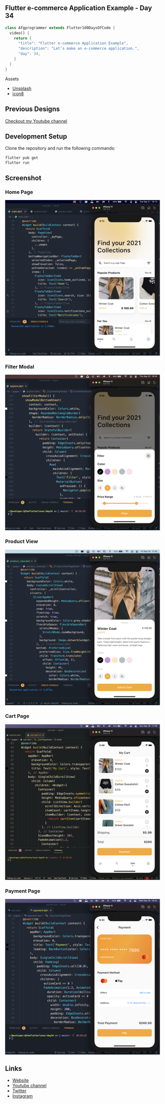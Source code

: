 ## Flutter e-commerce Application Example - Day 34

```dart
class Afgprogrammer extends Flutter100DaysOfCode {
  video() {
    return {
      "title": "Flutter e-commerce Application Example",
      "description": "Let’s make an e-commerce application.",
      "day": 34,
    }
  }
}
```

Assets 
* [Unsplash](https://unsplash.com)
* [icon8](https://icons8.com)

## Previous Designs
[Checkout my Youtube channel](https://youtube.com/afgprogrammer)


## Development Setup
Clone the repository and run the following commands:
```
flutter pub get
flutter run
```

## Screenshot
### Home Page
<img src="assets/screenshots/home-page.png" />

### Filter Modal
<img src="assets/screenshots/filter-modal.png" />

### Product View
<img src="assets/screenshots/product-view.png" />

### Cart Page
<img src="assets/screenshots/cart-page.png" />

### Payment Page
<img src="assets/screenshots/payment-page.png" />

## Links

* [Website](https://afgprogrammer.com)
* [Youtube channel](https://youtube.com/afgprogrammer)
* [Twitter](https://twitter.com/afgprogrammer)
* [Instagram](https://instagram.com/afgprogrammer)
